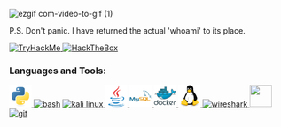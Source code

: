 ![ezgif com-video-to-gif (1)](https://github.com/Wiz1101/Wiz1101/assets/77725643/8f9cb5cf-2c73-4ca3-866b-11bfcd113697)

P.S. Don't panic. I have returned the actual 'whoami' to its place.
<p align="left"><a href="https://tryhackme.com/p/Wiz1101">
  <img src="https://tryhackme-badges.s3.amazonaws.com/Wiz1101.png" alt="TryHackMe">
</a> <a href="https://app.hackthebox.com/profile/965168">
  <img src="https://www.hackthebox.com/badge/image/965168" alt="HackTheBox">
</a>
</p>





<h3 align="left">Languages and Tools:</h3>
<p align="left"><a href="https://www.python.org" target="_blank" rel="noreferrer"> <img src="https://raw.githubusercontent.com/devicons/devicon/master/icons/python/python-original.svg" alt="python" width="40" height="40"/> </a> 
<a href="https://www.gnu.org/software/bash" target="_blank" rel="noreferrer"> <img src="https://github.com/Wiz1101/Wiz1101/assets/77725643/e3c5a380-ef1a-4dce-9d68-8315c8341762" alt="bash" width="40"  height="40"/></a> 
<a href="https://www.kali.org" target="_blank" rel="noreferrer"> <img src="https://github.com/Wiz1101/Wiz1101/assets/77725643/ecbe0ad6-93a5-4e25-afd6-ee0b66ef9850" width="40"  alt="kali linux"  height="40"/> </a> 
<a href="https://www.java.com" target="_blank" rel="noreferrer"> <img src="https://raw.githubusercontent.com/devicons/devicon/master/icons/java/java-original.svg" alt="java" width="40" height="40"/> </a>
<a href="https://www.mysql.com/" target="_blank" rel="noreferrer"> <img src="https://raw.githubusercontent.com/devicons/devicon/master/icons/mysql/mysql-original-wordmark.svg" alt="mysql" width="40" height="40"/> </a> <a href="https://www.docker.com/" target="_blank" rel="noreferrer"> <img src="https://raw.githubusercontent.com/devicons/devicon/master/icons/docker/docker-original-wordmark.svg" alt="docker" width="40" height="40"/> </a> 
<a href="https://www.linux.org/" target="_blank" rel="noreferrer"> <img src="https://raw.githubusercontent.com/devicons/devicon/master/icons/linux/linux-original.svg" alt="linux" width="40"height="40"/> </a> 
<a href="https://www.wireshark.org" target="_blank" rel="noreferrer"> <img src="https://github.com/Wiz1101/Wiz1101/assets/77725643/726518c5-9c66-4599-bd93-30a88fe3c098" alt="wireshark" width="40"          height="40"/> </a> 
<a href="https://portswigger.net/burp" target="_blank" rel="noreferrer"> <img src="https://github.com/Wiz1101/Wiz1101/assets/77725643/b327631b-68d2-4755-b124-a9bed57cc632" width="40"  height="40"/> </a> 
<a href="https://git-scm.com/" target="_blank" rel="noreferrer"> <img src="https://www.vectorlogo.zone/logos/git-scm/git-scm-icon.svg" alt="git" width="40" height="40"/> </a>
</p>


<!--
**Shota-Napetvaridze/Shota-Napetvaridze** is a ✨ _special_ ✨ repository because its `README.md` (this file) appears on your GitHub profile.

Here are some ideas to get you started:

- 🔭 I’m currently working on ...
- 🌱 I’m currently learning ...
- 👯 I’m looking to collaborate on ...
- 🤔 I’m looking for help with ...
- 💬 Ask me about ...
- 📫 How to reach me: ...
- 😄 Pronouns: ...
- ⚡ Fun fact: ...
-->

